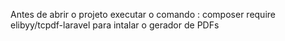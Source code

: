 Antes de abrir o projeto executar o comando : composer require elibyy/tcpdf-laravel    para intalar o gerador de PDFs
